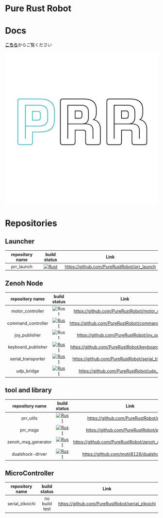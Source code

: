 # Pure Rust Robot

# Docs
[**こちら**](https://purerustrobot.github.io/prr-docs/)からご覧ください


![picture](https://github.com/PureRustRobot/.github/blob/main/prr.png)

# Repositories

## Launcher
|repository name|build status|Link|
|:--:|:--:|:--:|
|prr_launch|[![Rust](https://github.com/PureRustRobot/prr_launch/actions/workflows/rust.yml/badge.svg)](https://github.com/PureRustRobot/prr_launch/actions/workflows/rust.yml)|https://github.com/PureRustRobot/prr_launch|


## Zenoh Node
|repository name|build status|Link|
|:--:|:--:|:--:|
|motor_controller|![Rust](https://github.com/PureRustRobot/motor_controller/actions/workflows/rust.yml/badge.svg)|https://github.com/PureRustRobot/motor_controller|
|command_controller|[![Rust](https://github.com/PureRustRobot/command_controller/actions/workflows/rust.yml/badge.svg)](https://github.com/PureRustRobot/command_controller/actions/workflows/rust.yml)|https://github.com/PureRustRobot/command_controller|
|joy_publisher|![Rust](https://github.com/PureRustRobot/joy_publisher/actions/workflows/rust.yml/badge.svg)|https://github.com/PureRustRobot/joy_publisher|
|keyboard_publisher|[![Rust](https://github.com/PureRustRobot/keyboard_publisher/actions/workflows/rust.yml/badge.svg)](https://github.com/PureRustRobot/keyboard_publisher/actions/workflows/rust.yml)|https://github.com/PureRustRobot/keyboard_publisher|
|serial_transporter|[![Rust](https://github.com/PureRustRobot/serial_transporter/actions/workflows/rust.yml/badge.svg)](https://github.com/PureRustRobot/serial_transporter/actions/workflows/rust.yml)|https://github.com/PureRustRobot/serial_transporter|
|udp_bridge|[![Rust](https://github.com/PureRustRobot/udp_bridge/actions/workflows/rust.yml/badge.svg)](https://github.com/PureRustRobot/udp_bridge/actions/workflows/rust.yml)|https://github.com/PureRustRobot/udp_bridge|

## tool and library
|repository name|build status|Link|
|:--:|:--:|:--:|
|prr_utils|[![Rust](https://github.com/PureRustRobot/prr_utils/actions/workflows/rust.yml/badge.svg)](https://github.com/PureRustRobot/prr_utils/actions/workflows/rust.yml)|https://github.com/PureRustRobot/prr_utils|
|prr_msgs|[![Rust](https://github.com/PureRustRobot/prr_msgs/actions/workflows/rust.yml/badge.svg)](https://github.com/PureRustRobot/prr_msgs/actions/workflows/rust.yml)|https://github.com/PureRustRobot/prr_msgs|
|zenoh_msg_generator|[![Rust](https://github.com/PureRustRobot/zenoh_msg_generator/actions/workflows/rust.yml/badge.svg)](https://github.com/PureRustRobot/zenoh_msg_generator/actions/workflows/rust.yml)|https://github.com/PureRustRobot/zenoh_msg_generator|
|dualshock-driver|[![Rust](https://github.com/motii8128/dualshock-driver/actions/workflows/rust.yml/badge.svg)](https://github.com/motii8128/dualshock-driver/actions/workflows/rust.yml)|https://github.com/motii8128/dualshock-driver|


## MicroController
|repository name|build status|Link|
|:--:|:--:|:--:|
|serial_zikoichi|no build test|https://github.com/PureRustRobot/serial_zikoichi|
